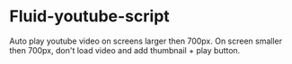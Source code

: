 # Fluid-youtube-script
Auto play youtube video on screens larger then 700px.
On screen smaller then 700px, don't load video and add thumbnail + play button.
